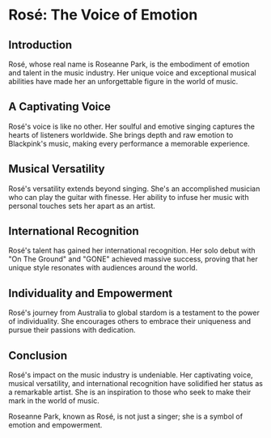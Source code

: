 
# Rosé: The Voice of Emotion

## Introduction

Rosé, whose real name is Roseanne Park, is the embodiment of emotion and talent in the music industry. Her unique voice and exceptional musical abilities have made her an unforgettable figure in the world of music.

## A Captivating Voice

Rosé's voice is like no other. Her soulful and emotive singing captures the hearts of listeners worldwide. She brings depth and raw emotion to Blackpink's music, making every performance a memorable experience.

## Musical Versatility

Rosé's versatility extends beyond singing. She's an accomplished musician who can play the guitar with finesse. Her ability to infuse her music with personal touches sets her apart as an artist.

## International Recognition

Rosé's talent has gained her international recognition. Her solo debut with "On The Ground" and "GONE" achieved massive success, proving that her unique style resonates with audiences around the world.

## Individuality and Empowerment

Rosé's journey from Australia to global stardom is a testament to the power of individuality. She encourages others to embrace their uniqueness and pursue their passions with dedication.

## Conclusion

Rosé's impact on the music industry is undeniable. Her captivating voice, musical versatility, and international recognition have solidified her status as a remarkable artist. She is an inspiration to those who seek to make their mark in the world of music.

Roseanne Park, known as Rosé, is not just a singer; she is a symbol of emotion and empowerment.
